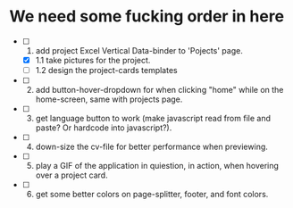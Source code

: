 # We need some fucking order in here
- [ ] 1. add project Excel Vertical Data-binder to 'Pojects' page.
    - [x] 1.1 take pictures for the project.
    - [ ] 1.2 design the project-cards templates
- [ ] 2. add button-hover-dropdown for when clicking "home" while on the home-screen, same with projects page.
- [ ] 3. get language button to work (make javascript read from file and paste? Or hardcode into javascript?).
- [ ] 4. down-size the cv-file for better performance when previewing.
- [ ] 5. play a GIF of the application in quiestion, in action, when hovering over a project card.
- [ ] 6. get some better colors on page-splitter, footer, and font colors.